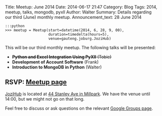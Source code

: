 Title: Meetup: June 2014
Date: 2014-06-17 21:47
Category: Blog
Tags: 2014, meetup, talks, mongodb, pyxll
Author: Walter
Summary: Details regarding our third (June) monthly meetup.
Announcement_text: 28 June 2014


    :::python
    >>> meetup = Meetup(start=datetime(2014, 6, 28, 9, 00),
                        duration=timedelta(hours=5),
                        venue=gauteng.joburg.JoziHub)

This will be our third monthly meetup. The following talks will be presented:

* <s>**Python and Excel Integration Using PyXll** (Tobie)</s>
* **Development of Account Software** (Frank)
* **Introduction to MongoDB in Python** (Walter)

## RSVP: [Meetup page](http://www.meetup.com/Gauteng-Python-Users-Group/events/189529862/)

[JoziHub](http://jozihub.co.za) is located at
[44 Stanley Ave in Millpark](http://www.openstreetmap.org/way/162961866#map=18/-26.18514/28.01931).
We have the venue until 14:00, but we might not go on that long.

Feel free to discuss or ask questions on the relevant
[Google Groups page](https://groups.google.com/forum/?hl=en-GB#!topic/gpugsa/ui0o6YcJj1I).
